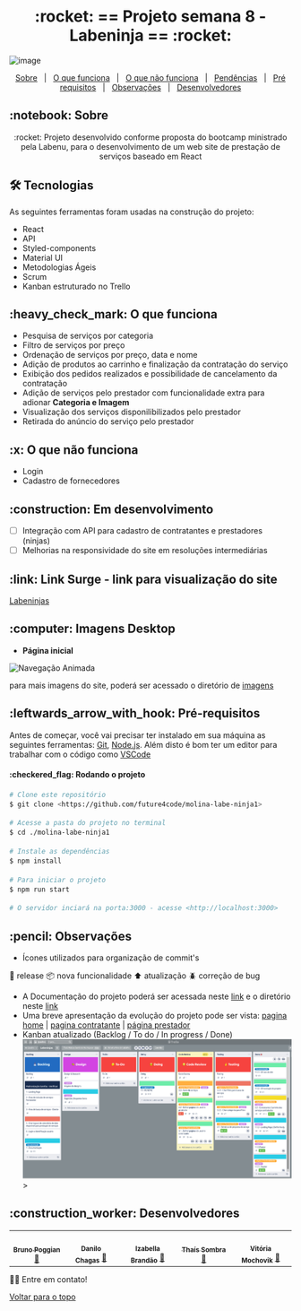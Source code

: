 <h1 align="center" id="top">:rocket: == Projeto semana 8 - Labeninja == :rocket:</h1>

![image](https://user-images.githubusercontent.com/80704054/123421796-b778fb00-d593-11eb-9d0f-58f81af12663.png)


<p align="center">
  <a href="#sobre">Sobre</a> &#xa0; | &#xa0; 
  <a href="#funciona">O que funciona</a> &#xa0; | &#xa0;
  <a href="#nao-funciona">O que não funciona</a> &#xa0; | &#xa0;
  <a href="#pendente">Pendências</a> &#xa0; | &#xa0;
  <a href="#requisitos">Pré requisitos</a> &#xa0; | &#xa0;
  <a href="#observacoes">Observações</a> &#xa0; | &#xa0;
  <a href="#desenvolvedores">Desenvolvedores</a>
</p>

<h2 id="sobre">:notebook: Sobre </h2>

<p align="center">:rocket: Projeto desenvolvido conforme proposta do bootcamp ministrado pela Labenu, para o desenvolvimento de um web site de prestação de serviços baseado em React </p>

<h2 id="tecnologias"> 🛠 Tecnologias </h2>

As seguintes ferramentas foram usadas na construção do projeto:

* React
* API
* Styled-components
* Material UI
* Metodologias Ágeis
* Scrum
* Kanban estruturado no Trello


<h2 id="funciona">:heavy_check_mark: O que funciona</h2>

* Pesquisa de serviços por categoria
* Filtro de serviços por preço
* Ordenação de serviços por preço, data e nome
* Adição de produtos ao carrinho e finalização da contratação do serviço
* Exibição dos pedidos realizados e possibilidade de cancelamento da contratação
* Adição de serviços pelo prestador com funcionalidade extra para adionar **Categoria e Imagem**
* Visualização dos serviços disponilibilizados pelo prestador
* Retirada do anúncio do serviço pelo prestador

<h2 id="nao-funciona">:x: O que não funciona</h2>

* Login
* Cadastro de fornecedores
 
<h2 id="pendente">:construction: Em desenvolvimento</h2>

- [ ] Integração com API para cadastro de contratantes e prestadores (ninjas)
- [ ] Melhorias na responsividade do site em resoluções intermediárias

<h2 id="link">:link: Link Surge - link para visualização do site</h2>
 <a href="http://molina-labeninjas1.surge.sh//">Labeninjas</a>

<h2 id="imagens">:computer: Imagens Desktop</h2>

- **Página inicial**
<img src="https://github.com/future4code/molina-labe-ninja1/blob/451ac6f9a803959e7fcc20cc53110ede37dd4daf/documents/site_img_overview/04_labeninjas-nav.gif" alt="Navegação Animada" width="500"/>

para mais imagens do site, poderá ser acessado o diretório de [imagens](https://github.com/future4code/molina-labe-ninja1/tree/451ac6f9a803959e7fcc20cc53110ede37dd4daf/documents/site_img_overview)

[comment]: <> (<h2>:iphone: Imagens Mobile</h2> - **Página Inicial**<hr></hr>)

<h2 id="requisitos">:leftwards_arrow_with_hook: Pré-requisitos</h2>

Antes de começar, você vai precisar ter instalado em sua máquina as seguintes ferramentas:
[Git](https://git-scm.com), [Node.js](https://nodejs.org/en/). 
Além disto é bom ter um editor para trabalhar com o código como [VSCode](https://code.visualstudio.com/)

<h4>:checkered_flag: Rodando o projeto </h4>

```bash
# Clone este repositório
$ git clone <https://github.com/future4code/molina-labe-ninja1>

# Acesse a pasta do projeto no terminal
$ cd ./molina-labe-ninja1

# Instale as dependências
$ npm install

# Para iniciar o projeto
$ npm run start

# O servidor inciará na porta:3000 - acesse <http://localhost:3000>
```

<h2 id="observacoes">:pencil: Observações</h2>

- Ícones utilizados para organização de commit's

:checkered_flag: release
:package: nova funcionalidade 
:arrow_up: atualização 
:beetle: correção de bug

- A Documentação do projeto poderá ser acessada neste [link](https://github.com/future4code/molina-labe-ninja1/blob/451ac6f9a803959e7fcc20cc53110ede37dd4daf/documents/documentacao.md) e o diretório neste [link](https://github.com/future4code/molina-labe-ninja1/tree/451ac6f9a803959e7fcc20cc53110ede37dd4daf/documents)
- Uma breve apresentação da evolução do projeto pode ser vista: [pagina home](https://github.com/future4code/molina-labe-ninja1/blob/451ac6f9a803959e7fcc20cc53110ede37dd4daf/documents/visual-follow-up_steps/01_home/04_animation_steps.gif) | [pagina contratante](https://github.com/future4code/molina-labe-ninja1/blob/451ac6f9a803959e7fcc20cc53110ede37dd4daf/documents/visual-follow-up_steps/02_customer/04_animation_steps.gif) | [página prestador](https://github.com/future4code/molina-labe-ninja1/blob/451ac6f9a803959e7fcc20cc53110ede37dd4daf/documents/visual-follow-up_steps/03_provider/04_animation_steps.gif)
- Kanban atualizado (Backlog / To do / In progress / Done)
<img src="https://github.com/future4code/molina-labe-ninja1/blob/451ac6f9a803959e7fcc20cc53110ede37dd4daf/documents/visual-follow-up_steps/Labeninjas_kanban_Trello.png" alt="Home" width="500"/>>

<h2 id="desenvolvedores">:construction_worker: Desenvolvedores</h2>

<table> 
<tr>
 
<td align="center"><a href="https://github.com/BrunoPogianMallta"><img style="border-radius: 50%" src="https://avatars.githubusercontent.com/u/74029775?v=4" width="100px" alt=""/>
 <br />
 <sub><b>Bruno Poggian</b></sub></a> <a href="https://github.com/BrunoPogianMallta">🚀</a></td>
 
 
<td align="center"><a href="https://github.com/danilo-ac"><img style="border-radius: 50%" src="https://ca.slack-edge.com/TLAVDH7C2-U020JT4QD08-728187f5c368-512" width="100px" alt=""/>
 <br />
 <sub><b>Danilo Chagas</b></sub></a> <a href="https://github.com/danilo-ac">🚀</a></td>

 <td align="center"><a href="https://github.com/bellacbs"><img style="border-radius: 50%" src="https://avatars.githubusercontent.com/u/35279793?v=4" width="100px" alt=""/>
 <br />
 <sub><b>Izabella Brandão</b></sub></a> <a href="https://github.com/bellacbs">🚀</a></td>

 <td align="center"><a href="https://github.com/tshadz"><img style="border-radius: 50%" src="https://avatars.githubusercontent.com/u/80704054?v=4" width="100px" alt=""/>
 <br />
 <sub><b>Thaís Sombra</b></sub></a> <a href="https://github.com/tshadz">🚀</a></td>
 
 <td align="center"><a href="https://github.com/VitoriaMochovik"><img style="border-radius: 50%" src="https://avatars.githubusercontent.com/u/82537066?v=4" width="100px" alt=""/>
 <br />
 <sub><b>Vitória Mochovik</b></sub></a> <a href="https://github.com/VitoriaMochovik">🚀</a></td>


</tr>
</table>

👋🏽 Entre em contato!

<a href="#top">Voltar para o topo</a>
